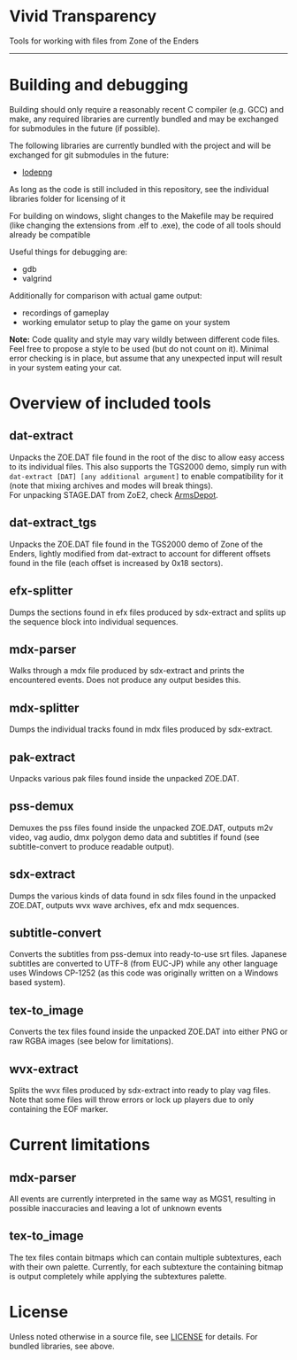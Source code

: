 # Vivid Transparency

Tools for working with files from Zone of the Enders

---------

# Building and debugging

Building should only require a reasonably recent C compiler (e.g. GCC) and make, any required libraries are currently bundled and may be exchanged for submodules in the future (if possible).

The following libraries are currently bundled with the project and will be exchanged for git submodules in the future:
- [lodepng](https://github.com/lvandeve/lodepng)

As long as the code is still included in this repository, see the individual libraries folder for licensing of it

For building on windows, slight changes to the Makefile may be required (like changing the extensions from .elf to .exe), the code of all tools should already be compatible

Useful things for debugging are:
- gdb
- valgrind

Additionally for comparison with actual game output:
- recordings of gameplay 
- working emulator setup to play the game on your system

**Note:** Code quality and style may vary wildly between different code files. Feel free to propose a style to be used (but do not count on it).
Minimal error checking is in place, but assume that any unexpected input will result in your system eating your cat.

# Overview of included tools

## dat-extract
Unpacks the ZOE.DAT file found in the root of the disc to allow easy access to its individual files. This also supports the TGS2000 demo, simply run with ``dat-extract [DAT] [any additional argument]`` to enable compatibility for it (note that mixing archives and modes will break things).  
For unpacking STAGE.DAT from ZoE2, check [ArmsDepot](https://github.com/Joy-Division/ArmsDepot).

## dat-extract_tgs
Unpacks the ZOE.DAT file found in the TGS2000 demo of Zone of the Enders, lightly modified from dat-extract to account for different offsets found in the file (each offset is increased by 0x18 sectors).

## efx-splitter
Dumps the sections found in efx files produced by sdx-extract and splits up the sequence block into individual sequences.

## mdx-parser
Walks through a mdx file produced by sdx-extract and prints the encountered events. Does not produce any output besides this.

## mdx-splitter
Dumps the individual tracks found in mdx files produced by sdx-extract.

## pak-extract
Unpacks various pak files found inside the unpacked ZOE.DAT.

## pss-demux
Demuxes the pss files found inside the unpacked ZOE.DAT, outputs m2v video, vag audio, dmx polygon demo data and subtitles if found (see subtitle-convert to produce readable output).

## sdx-extract
Dumps the various kinds of data found in sdx files found in the unpacked ZOE.DAT, outputs wvx wave archives, efx and mdx sequences.

## subtitle-convert
Converts the subtitles from pss-demux into ready-to-use srt files. Japanese subtitles are converted to UTF-8 (from EUC-JP) while any other language uses Windows CP-1252 (as this code was originally written on a Windows based system).

## tex-to_image
Converts the tex files found inside the unpacked ZOE.DAT into either PNG or raw RGBA images (see below for limitations).

## wvx-extract
Splits the wvx files produced by sdx-extract into ready to play vag files. Note that some files will throw errors or lock up players due to only containing the EOF marker.

# Current limitations

## mdx-parser
All events are currently interpreted in the same way as MGS1, resulting in possible inaccuracies and leaving a lot of unknown events

## tex-to_image
The tex files contain bitmaps which can contain multiple subtextures, each with their own palette. Currently, for each subtexture the containing bitmap is output completely while applying the subtextures palette.

# License
Unless noted otherwise in a source file, see [LICENSE](LICENSE) for details. For bundled libraries, see above.
